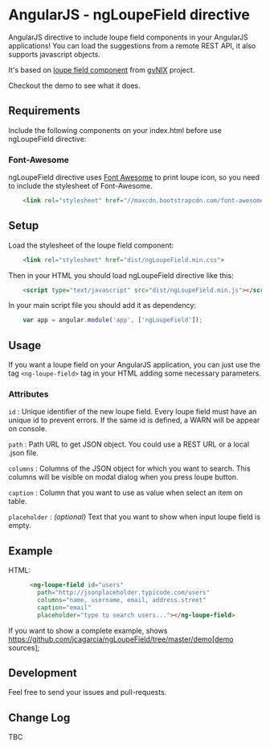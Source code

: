 # AngularJS - ngLoupeField directive

AngularJS directive to include loupe field components in your AngularJS applications! You can load the suggestions from a remote REST API, it also supports javascript objects.

It's based on [loupe field component](https://github.com/DISID/gvnix-samples/tree/master/quickstart-app#loupe-fields) from [gvNIX](http://www.gvnix.org/en/index.html) project.

Checkout the demo to see what it does.

## Requirements

Include the following components on your index.html before use ngLoupeField directive:

### Font-Awesome

ngLoupeField directive uses [Font Awesome](http://fortawesome.github.io/Font-Awesome/) to print loupe icon, so
you need to include the stylesheet of Font-Awesome. 

```html
	<link rel="stylesheet" href="//maxcdn.bootstrapcdn.com/font-awesome/4.3.0/css/font-awesome.min.css">
```

## Setup

Load the stylesheet of the loupe field component:

```html
	<link rel="stylesheet" href="dist/ngLoupeField.min.css">
```

Then in your HTML you should load ngLoupeField directive like this:

```html
	<script type="text/javascript" src="dist/ngLoupeField.min.js"></script>
```

In your main script file you should add it as dependency:

```javascript
	var app = angular.module('app', ['ngLoupeField']);
```

## Usage

If you want a loupe field on your AngularJS application, you can just use the tag `<ng-loupe-field>` tag in your HTML adding some necessary parameters.

### Attributes

`id` : Unique identifier of the new loupe field. Every loupe field must have an unique id to prevent errors. If the same id is defined, a WARN will be appear on console.

`path` : Path URL to get JSON object. You could use a REST URL or a local .json file.

`columns` : Columns of the JSON object for which you want to search. This columns will be visible on modal dialog when you press loupe button.

`caption` : Column that you want to use as value when select an item on table.

`placeholder` : *(optional)* Text that you want to show when input loupe field is empty. 

## Example

HTML:
```html
	  <ng-loupe-field id="users"
	    path="http://jsonplaceholder.typicode.com/users"
	    columns="name, username, email, address.street"
	    caption="email"
	    placeholder="type to search users..."></ng-loupe-field>
```

If you want to show a complete example, shows https://github.com/jcagarcia/ngLoupeField/tree/master/demo[demo sources];

## Development

Feel free to send your issues and pull-requests.

## Change Log

TBC
